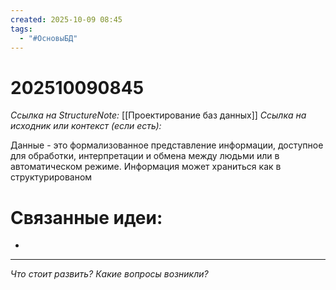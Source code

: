 ```yaml
---
created: 2025-10-09 08:45
tags:
  - "#ОсновыБД"
---
```

# 202510090845
*Ссылка на StructureNote:* [[Проектирование баз данных]]
*Ссылка на исходник или контекст (если есть):* 

Данные - это формализованное представление информации, доступное для обработки, интерпретации и обмена между людьми или в автоматическом режиме.
Информация может храниться как в структурированом
# Связанные идеи:
* 
---

*Что стоит развить? Какие вопросы возникли?*